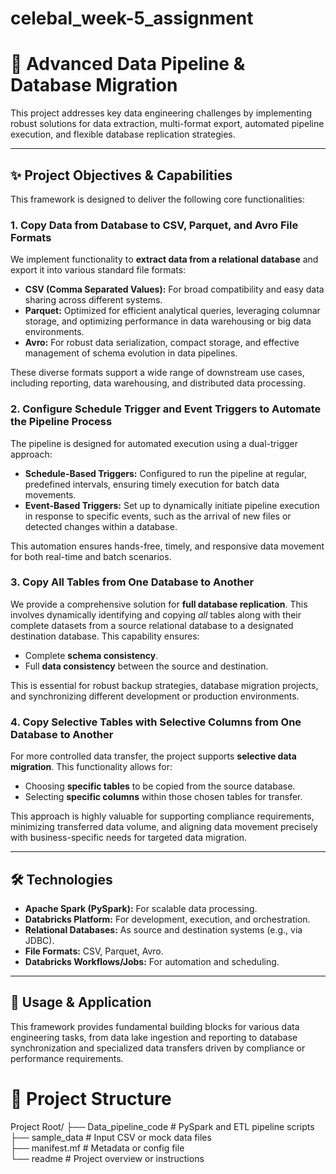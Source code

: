 # celebal_week-5_assignment

# 🚀 Advanced Data Pipeline & Database Migration

This project addresses key data engineering challenges by implementing robust solutions for data extraction, multi-format export, automated pipeline execution, and flexible database replication strategies.

---

## ✨ Project Objectives & Capabilities

This framework is designed to deliver the following core functionalities:

### 1. Copy Data from Database to CSV, Parquet, and Avro File Formats
We implement functionality to **extract data from a relational database** and export it into various standard file formats:
* **CSV (Comma Separated Values):** For broad compatibility and easy data sharing across different systems.
* **Parquet:** Optimized for efficient analytical queries, leveraging columnar storage, and optimizing performance in data warehousing or big data environments.
* **Avro:** For robust data serialization, compact storage, and effective management of schema evolution in data pipelines.

These diverse formats support a wide range of downstream use cases, including reporting, data warehousing, and distributed data processing.

### 2. Configure Schedule Trigger and Event Triggers to Automate the Pipeline Process
The pipeline is designed for automated execution using a dual-trigger approach:
* **Schedule-Based Triggers:** Configured to run the pipeline at regular, predefined intervals, ensuring timely execution for batch data movements.
* **Event-Based Triggers:** Set up to dynamically initiate pipeline execution in response to specific events, such as the arrival of new files or detected changes within a database.

This automation ensures hands-free, timely, and responsive data movement for both real-time and batch scenarios.

### 3. Copy All Tables from One Database to Another
We provide a comprehensive solution for **full database replication**. This involves dynamically identifying and copying *all* tables along with their complete datasets from a source relational database to a designated destination database. This capability ensures:
* Complete **schema consistency**.
* Full **data consistency** between the source and destination.

This is essential for robust backup strategies, database migration projects, and synchronizing different development or production environments.

### 4. Copy Selective Tables with Selective Columns from One Database to Another
For more controlled data transfer, the project supports **selective data migration**. This functionality allows for:
* Choosing **specific tables** to be copied from the source database.
* Selecting **specific columns** within those chosen tables for transfer.

This approach is highly valuable for supporting compliance requirements, minimizing transferred data volume, and aligning data movement precisely with business-specific needs for targeted data migration.

---

## 🛠️ Technologies 

* **Apache Spark (PySpark):** For scalable data processing.
* **Databricks Platform:** For development, execution, and orchestration.
* **Relational Databases:** As source and destination systems (e.g., via JDBC).
* **File Formats:** CSV, Parquet, Avro.
* **Databricks Workflows/Jobs:** For automation and scheduling.

---

## 📝 Usage & Application

This framework provides fundamental building blocks for various data engineering tasks, from data lake ingestion and reporting to database synchronization and specialized data transfers driven by compliance or performance requirements.

# 📁 Project Structure

Project Root/
├── Data_pipeline_code   # PySpark and ETL pipeline scripts  
├── sample_data       # Input CSV or mock data files  
├── manifest.mf           # Metadata or config file  
└── readme                # Project overview or instructions
